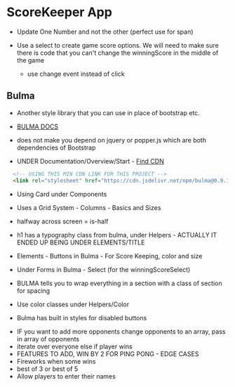 # ScoreKeeper App

- Update One Number and not the other (perfect use for span)

- Use a select to create game score options. We will need to make sure there is code that you can't change the winningScore in the middle of the game
  - use change event instead of click

## Bulma
- Another style library that you can use in place of bootstrap etc.
* [BULMA DOCS](https://bulma.io/)
- does not make you depend on jquery or popper.js which are both dependencies of Bootstrap
* UNDER Documentation/Overview/Start - [Find CDN](https://bulma.io/documentation/overview/start/) 
```html
  <!-- USING THIS MIN CDN LINK FOR THIS PROJECT -->
  <link rel="stylesheet" href="https://cdn.jsdelivr.net/npm/bulma@0.9.1/css/bulma.min.css">
```

* Using Card under Components
* Uses a Grid System - Columns - Basics and Sizes
* halfway across screen = is-half
* h1 has a typography class from bulma, under Helpers - ACTUALLY IT ENDED UP BEING UNDER ELEMENTS/TITLE
* Elements - Buttons in Bulma - For Score Keeping, color and size
* Under Forms in Bulma - Select (for the winningScoreSelect)

* BULMA tells you to wrap everything in a section with a class of section for spacing

* Use color classes under Helpers/Color
* Bulma has built in styles for disabled buttons

- IF you want to add more opponents change opponents to an array, pass in array of opponents
- iterate over everyone else if player wins
- FEATURES TO ADD, WIN BY 2 FOR PING PONG - EDGE CASES
- Fireworks when some wins
- best of 3 or best of 5
- Allow players to enter their names






